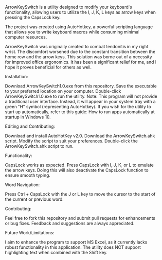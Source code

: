 ArrowKeySwitch is a utility designed to modify your keyboard's functionality, allowing users to utilize the I, J, K, L keys as arrow keys when pressing the CapsLock key.

The project was created using AutoHotkey, a powerful scripting language that allows you to write keyboard macros while consuming minimal computer resources.

ArrowKeySwitch was originally created to combat tendonitis in my right wrist.  The discomfort worsened due to the constant transition between the home row and the arrow keys. This solution was borne out of a necessity for improved office ergonomics. It has been a significant relief for me, and I hope it proves beneficial for others as well.


Installation:

Download ArrowKeySwitch1.0.exe from this repository.
Save the executable to your preferred location on your computer.
Double-click ArrowKeySwitch1.0.exe to run the utility. Note: This program will not provide a traditional user interface. Instead, it will appear in your system tray with a green "H" symbol (representing AutoHotkey).
If you wish for the utility to start up automatically, refer to this guide: How to run apps automatically at startup in Windows 10.

	
Editing and Contributing:

Download and install AutoHotKey v2.0.
Download the ArrowKeySwitch.ahk script.
Modify the script to suit your preferences.
Double-click the ArrowKeySwitch.ahk script to run.

	
Functionality:

CapsLock works as expected.
Press CapsLock with I, J, K, or L to emulate the arrow keys. Doing this will also deactivate the CapsLock function to ensure smooth typing.

	
Word Navigation:

Press Ctrl + CapsLock with the J or L key to move the cursor to the start of the current or previous word.

	
Contributing:

Feel free to fork this repository and submit pull requests for enhancements or bug fixes. Feedback and suggestions are always appreciated.


Future Work/Limitations:

I aim to enhance the program to support MS Excel, as it currently lacks robust functionality in this application.
The utility does NOT support highlighting text when combined with the Shift key.
